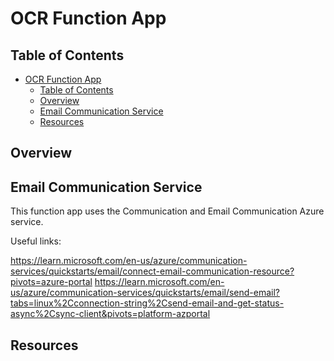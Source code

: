# OCR Function App

## Table of Contents

- [OCR Function App](#ocr-function-app)
  - [Table of Contents](#table-of-contents)
  - [Overview](#overview)
  - [Email Communication Service](#email-communication-service)
  - [Resources](#resources)

## Overview

## Email Communication Service

This function app uses the Communication and Email Communication Azure service.

Useful links:

<https://learn.microsoft.com/en-us/azure/communication-services/quickstarts/email/connect-email-communication-resource?pivots=azure-portal>
<https://learn.microsoft.com/en-us/azure/communication-services/quickstarts/email/send-email?tabs=linux%2Cconnection-string%2Csend-email-and-get-status-async%2Csync-client&pivots=platform-azportal>

## Resources

